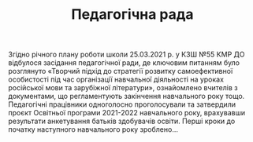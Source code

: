 ﻿---
title: Педагогічна рада
---

Згідно річного плану роботи школи 25.03.2021 р. у КЗШ №55 КМР ДО відбулося засідання педагогічної ради, де ключовим питанням було розглянуто «Творчий підхід до стратегії розвитку самоефективної особистості під час організації навчальної діяльності на уроках російської мови та зарубіжної літератури», ознайомлено вчителів з документами, що регламентують закінчення навчального року тощо. Педагогічні працівники одноголосно проголосували та затвердили проєкт Освітньої програми 2021-2022 навчального року, врахувавши результати анкетування батьків здобувачів освіти. Перші кроки до початку наступного навчального року зроблено…

<slideshow />
